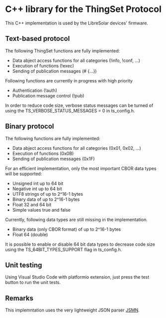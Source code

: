 # C++ library for the ThingSet Protocol

This C++ implementation is used by the LibreSolar devices' firmware.

## Text-based protocol

The following ThingSet functions are fully implemented:

- Data abject access functions for all categories (!info, !conf, ...)
- Execution of functions (!exec)
- Sending of publication messages (# {...})

Following functions are currently in progress with high priority

- Authentication (!auth)
- Publication message control (!pub)

In order to reduce code size, verbose status messages can be turned of using the TS_VERBOSE_STATUS_MESSAGES = 0 in ts_config.h.

## Binary protocol

The following functions are fully implemented:

- Data abject access functions for all categories (0x01, 0x02, ...)
- Execution of functions (0x0B)
- Sending of publication messages (0x1F)

For an efficient implementation, only the most important CBOR data types will be supported:

- Unsigned int up to 64 bit
- Negative int up to 64 bit
- UTF8 strings of up to 2^16-1 bytes
- Binary data of up to 2^16-1 bytes
- Float 32 and 64 bit
- Simple values true and false

Currently, following data types are still missing in the implementation.

- Binary data (only CBOR format)  of up to 2^16-1 bytes
- Float 64 (double)

It is possible to enable or disable 64 bit data types to decrease code size using the TS_64BIT_TYPES_SUPPORT flag in ts_config.h.

## Unit testing

Using Visual Studio Code with platformio extension, just press the test button to run the unit tests.

## Remarks

This implemntation uses the very lightweight JSON parser [JSMN](https://github.com/zserge/jsmn).